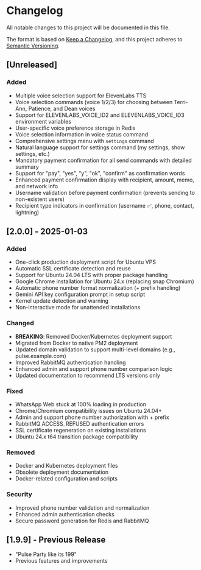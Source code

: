 # Changelog

All notable changes to this project will be documented in this file.

The format is based on [Keep a Changelog](https://keepachangelog.com/en/1.0.0/),
and this project adheres to [Semantic Versioning](https://semver.org/spec/v2.0.0.html).

## [Unreleased]

### Added
- Multiple voice selection support for ElevenLabs TTS
- Voice selection commands (voice 1/2/3) for choosing between Terri-Ann, Patience, and Dean voices
- Support for ELEVENLABS_VOICE_ID2 and ELEVENLABS_VOICE_ID3 environment variables
- User-specific voice preference storage in Redis
- Voice selection information in voice status command
- Comprehensive settings menu with `settings` command
- Natural language support for settings command (my settings, show settings, etc.)
- Mandatory payment confirmation for all send commands with detailed summary
- Support for "pay", "yes", "y", "ok", "confirm" as confirmation words
- Enhanced payment confirmation display with recipient, amount, memo, and network info
- Username validation before payment confirmation (prevents sending to non-existent users)
- Recipient type indicators in confirmation (username ✅, phone, contact, lightning)

## [2.0.0] - 2025-01-03

### Added
- One-click production deployment script for Ubuntu VPS
- Automatic SSL certificate detection and reuse
- Support for Ubuntu 24.04 LTS with proper package handling
- Google Chrome installation for Ubuntu 24.x (replacing snap Chromium)
- Automatic phone number format normalization (+ prefix handling)
- Gemini API key configuration prompt in setup script
- Kernel update detection and warning
- Non-interactive mode for unattended installations

### Changed
- **BREAKING**: Removed Docker/Kubernetes deployment support
- Migrated from Docker to native PM2 deployment
- Updated domain validation to support multi-level domains (e.g., pulse.example.com)
- Improved RabbitMQ authentication handling
- Enhanced admin and support phone number comparison logic
- Updated documentation to recommend LTS versions only

### Fixed
- WhatsApp Web stuck at 100% loading in production
- Chrome/Chromium compatibility issues on Ubuntu 24.04+
- Admin and support phone number authorization with + prefix
- RabbitMQ ACCESS_REFUSED authentication errors
- SSL certificate regeneration on existing installations
- Ubuntu 24.x t64 transition package compatibility

### Removed
- Docker and Kubernetes deployment files
- Obsolete deployment documentation
- Docker-related configuration and scripts

### Security
- Improved phone number validation and normalization
- Enhanced admin authentication checks
- Secure password generation for Redis and RabbitMQ

## [1.9.9] - Previous Release
- "Pulse Party like its 199"
- Previous features and improvements